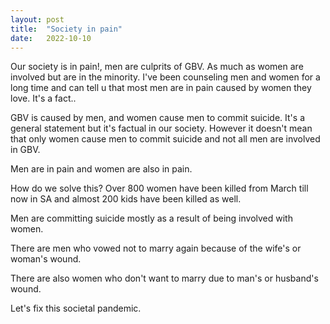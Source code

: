 ```yaml
---
layout: post
title:  "Society in pain"
date:   2022-10-10
---
```


<p class="intro"><span class="dropcap"></span>Our society is in pain!, men are culprits of GBV. As much as women are involved but are in the minority. I've been counseling men and women for a long time and can tell u that most men are in pain caused by women they love. It's a fact..</p>

GBV is caused by men,  and women cause men to commit suicide. It's a general statement but it's factual in our society. However it doesn't mean that only women cause men to commit suicide and not all men are involved in GBV.

Men are in pain and women are also in pain.

How do we solve this?
Over 800 women have been killed from March till now in SA and almost 200 kids have been killed as well.

Men are committing suicide mostly as a result of being involved with women.

There are men who vowed not to marry again because of the wife's or woman's wound.

There are also women who don't want to marry due to man's or husband's wound.

Let's fix this societal pandemic.